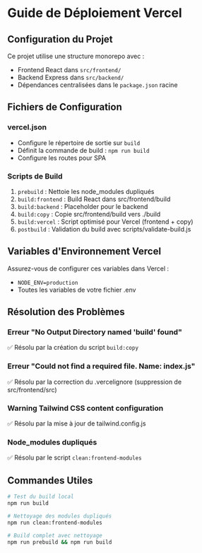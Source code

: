 # Guide de Déploiement Vercel

## Configuration du Projet

Ce projet utilise une structure monorepo avec :
- Frontend React dans `src/frontend/`
- Backend Express dans `src/backend/`
- Dépendances centralisées dans le `package.json` racine

## Fichiers de Configuration

### vercel.json
- Configure le répertoire de sortie sur `build`
- Définit la commande de build : `npm run build`
- Configure les routes pour SPA

### Scripts de Build
1. `prebuild` : Nettoie les node_modules dupliqués
2. `build:frontend` : Build React dans src/frontend/build
3. `build:backend` : Placeholder pour le backend
4. `build:copy` : Copie src/frontend/build vers ./build
5. `build:vercel` : Script optimisé pour Vercel (frontend + copy)
6. `postbuild` : Validation du build avec scripts/validate-build.js

## Variables d'Environnement Vercel

Assurez-vous de configurer ces variables dans Vercel :
- `NODE_ENV=production`
- Toutes les variables de votre fichier .env

## Résolution des Problèmes

### Erreur "No Output Directory named 'build' found"
✅ Résolu par la création du script `build:copy`

### Erreur "Could not find a required file. Name: index.js"
✅ Résolu par la correction du .vercelignore (suppression de src/frontend/src)

### Warning Tailwind CSS content configuration
✅ Résolu par la mise à jour de tailwind.config.js

### Node_modules dupliqués
✅ Résolu par le script `clean:frontend-modules`

## Commandes Utiles

```bash
# Test du build local
npm run build

# Nettoyage des modules dupliqués
npm run clean:frontend-modules

# Build complet avec nettoyage
npm run prebuild && npm run build
```
